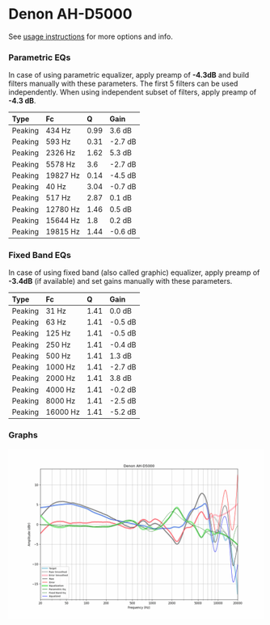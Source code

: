 # Denon AH-D5000
See [usage instructions](https://github.com/jaakkopasanen/AutoEq#usage) for more options and info.

### Parametric EQs
In case of using parametric equalizer, apply preamp of **-4.3dB** and build filters manually
with these parameters. The first 5 filters can be used independently.
When using independent subset of filters, apply preamp of **-4.3 dB**.

| Type    | Fc       |    Q | Gain    |
|:--------|:---------|:-----|:--------|
| Peaking | 434 Hz   | 0.99 | 3.6 dB  |
| Peaking | 593 Hz   | 0.31 | -2.7 dB |
| Peaking | 2326 Hz  | 1.62 | 5.3 dB  |
| Peaking | 5578 Hz  | 3.6  | -2.7 dB |
| Peaking | 19827 Hz | 0.14 | -4.5 dB |
| Peaking | 40 Hz    | 3.04 | -0.7 dB |
| Peaking | 517 Hz   | 2.87 | 0.1 dB  |
| Peaking | 12780 Hz | 1.46 | 0.5 dB  |
| Peaking | 15644 Hz | 1.8  | 0.2 dB  |
| Peaking | 19815 Hz | 1.44 | -0.6 dB |

### Fixed Band EQs
In case of using fixed band (also called graphic) equalizer, apply preamp of **-3.4dB**
(if available) and set gains manually with these parameters.

| Type    | Fc       |    Q | Gain    |
|:--------|:---------|:-----|:--------|
| Peaking | 31 Hz    | 1.41 | 0.0 dB  |
| Peaking | 63 Hz    | 1.41 | -0.5 dB |
| Peaking | 125 Hz   | 1.41 | -0.5 dB |
| Peaking | 250 Hz   | 1.41 | -0.4 dB |
| Peaking | 500 Hz   | 1.41 | 1.3 dB  |
| Peaking | 1000 Hz  | 1.41 | -2.7 dB |
| Peaking | 2000 Hz  | 1.41 | 3.8 dB  |
| Peaking | 4000 Hz  | 1.41 | -0.2 dB |
| Peaking | 8000 Hz  | 1.41 | -2.5 dB |
| Peaking | 16000 Hz | 1.41 | -5.2 dB |

### Graphs
![](./Denon%20AH-D5000.png)